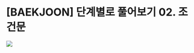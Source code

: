 # [BAEKJOON] 단계별로 풀어보기 02. 조건문
<img src="https://capsule-render.vercel.app/api?type=waving&color=auto&height=200&section=header&text=02.조건문&fontSize=90" />
